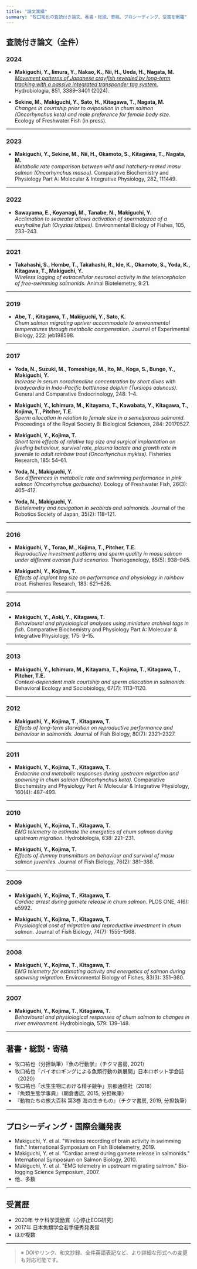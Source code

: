 ```yaml
---
title: "論文業績"
summary: "牧口祐也の査読付き論文、著書・総説、寄稿、プロシーディング、受賞を網羅"
---
```


## 査読付き論文（全件）

### 2024

- **Makiguchi, Y., Iimura, Y., Nakao, K., Nii, H., Ueda, H., Nagata, M.**  
  [*Movement patterns of Japanese crayfish revealed by long-term tracking with a passive integrated transponder tag system.*](https://doi.org/10.1007/s10750-024-05503-8) Hydrobiologia, 851, 3389–3401 (2024).

- **Sekine, M., Makiguchi, Y., Sato, H., Kitagawa, T., Nagata, M.**  
  *Changes in courtship prior to oviposition in chum salmon (Oncorhynchus keta) and male preference for female body size.* Ecology of Freshwater Fish (in press).

---

### 2023

- **Makiguchi, Y., Sekine, M., Nii, H., Okamoto, S., Kitagawa, T., Nagata, M.**  
  *Metabolic rate comparison between wild and hatchery-reared masu salmon (Oncorhynchus masou).* Comparative Biochemistry and Physiology Part A: Molecular & Integrative Physiology, 282, 111449.

---

### 2022

- **Sawayama, E., Koyanagi, M., Tanabe, N., Makiguchi, Y.**  
  *Acclimation to seawater allows activation of spermatozoa of a euryhaline fish (Oryzias latipes).* Environmental Biology of Fishes, 105, 233–243.

---

### 2021

- **Takahashi, S., Hombe, T., Takahashi, R., Ide, K., Okamoto, S., Yoda, K., Kitagawa, T., Makiguchi, Y.**  
  *Wireless logging of extracellular neuronal activity in the telencephalon of free-swimming salmonids.* Animal Biotelemetry, 9:21.

---

### 2019

- **Abe, T., Kitagawa, T., Makiguchi, Y., Sato, K.**  
  *Chum salmon migrating upriver accommodate to environmental temperatures through metabolic compensation.* Journal of Experimental Biology, 222: jeb198598.

---

### 2017

- **Yoda, N., Suzuki, M., Tomoshige, M., Ito, M., Koga, S., Bungo, Y., Makiguchi, Y.**  
  *Increase in serum noradrenaline concentration by short dives with bradycardia in Indo-Pacific bottlenose dolphin (Tursiops aduncus).* General and Comparative Endocrinology, 248: 1–4.

- **Makiguchi, Y., Ichimura, M., Kitayama, T., Kawabata, Y., Kitagawa, T., Kojima, T., Pitcher, T.E.**  
  *Sperm allocation in relation to female size in a semelparous salmonid.* Proceedings of the Royal Society B: Biological Sciences, 284: 20170527.

- **Makiguchi, Y., Kojima, T.**  
  *Short term effects of relative tag size and surgical implantation on feeding behaviour, survival rate, plasma lactate and growth rate in juvenile to adult rainbow trout (Oncorhynchus mykiss).* Fisheries Research, 185: 54–61.

- **Yoda, N., Makiguchi, Y.**  
  *Sex differences in metabolic rate and swimming performance in pink salmon (Oncorhynchus gorbuscha).* Ecology of Freshwater Fish, 26(3): 405–412.

- **Yoda, N., Makiguchi, Y.**  
  *Biotelemetry and navigation in seabirds and salmonids.* Journal of the Robotics Society of Japan, 35(2): 118–121.

---

### 2016

- **Makiguchi, Y., Torao, M., Kojima, T., Pitcher, T.E.**  
  *Reproductive investment patterns and sperm quality in masu salmon under different ovarian fluid scenarios.* Theriogenology, 85(5): 938–945.

- **Makiguchi, Y., Kojima, T.**  
  *Effects of implant tag size on performance and physiology in rainbow trout.* Fisheries Research, 183: 621–626.

---

### 2014

- **Makiguchi, Y., Aoki, Y., Kitagawa, T.**  
  *Behavioural and physiological analyses using miniature archival tags in fish.* Comparative Biochemistry and Physiology Part A: Molecular & Integrative Physiology, 175: 9–15.

---

### 2013

- **Makiguchi, Y., Ichimura, M., Kitayama, T., Kojima, T., Kitagawa, T., Pitcher, T.E.**  
  *Context-dependent male courtship and sperm allocation in salmonids.* Behavioral Ecology and Sociobiology, 67(7): 1113–1120.

---

### 2012

- **Makiguchi, Y., Kojima, T., Kitagawa, T.**  
  *Effects of long-term starvation on reproductive performance and behaviour in salmonids.* Journal of Fish Biology, 80(7): 2321–2327.

---

### 2011

- **Makiguchi, Y., Kojima, T., Kitagawa, T.**  
  *Endocrine and metabolic responses during upstream migration and spawning in chum salmon (Oncorhynchus keta).* Comparative Biochemistry and Physiology Part A: Molecular & Integrative Physiology, 160(4): 487–493.

---

### 2010

- **Makiguchi, Y., Kojima, T., Kitagawa, T.**  
  *EMG telemetry to estimate the energetics of chum salmon during upstream migration.* Hydrobiologia, 638: 221–231.

- **Makiguchi, Y., Kojima, T.**  
  *Effects of dummy transmitters on behaviour and survival of masu salmon juveniles.* Journal of Fish Biology, 76(2): 381–388.

---

### 2009

- **Makiguchi, Y., Kojima, T., Kitagawa, T.**  
  *Cardiac arrest during gamete release in chum salmon.* PLOS ONE, 4(6): e5992.

- **Makiguchi, Y., Kojima, T., Kitagawa, T.**  
  *Physiological cost of migration and reproductive investment in chum salmon.* Journal of Fish Biology, 74(7): 1555–1568.

---

### 2008

- **Makiguchi, Y., Kojima, T., Kitagawa, T.**  
  *EMG telemetry for estimating activity and energetics of salmon during spawning migration.* Environmental Biology of Fishes, 83(3): 351–360.

---

### 2007

- **Makiguchi, Y., Kojima, T., Kitagawa, T.**  
  *Behavioural and physiological responses of chum salmon to changes in river environment.* Hydrobiologia, 579: 139–148.

---

## 著書・総説・寄稿

- 牧口祐也（分担執筆）『魚の行動学』（チクマ書房, 2021）  
- 牧口祐也「バイオロギングによる魚類行動の新展開」日本ロボット学会誌（2020）  
- 牧口祐也「水生生物における精子競争」京都通信社（2018）  
- 『魚類生態学事典』（朝倉書店, 2015, 分担執筆）  
- 『動物たちの旅大百科 第3巻 海の生きもの』（チクマ書房, 2019, 分担執筆）

---

## プロシーディング・国際会議発表

- Makiguchi, Y. et al. "Wireless recording of brain activity in swimming fish." International Symposium on Fish Biotelemetry, 2019.
- Makiguchi, Y. et al. "Cardiac arrest during gamete release in salmonids." International Symposium on Salmon Biology, 2010.
- Makiguchi, Y. et al. "EMG telemetry in upstream migrating salmon." Bio-logging Science Symposium, 2007.
- 他、多数

---

## 受賞歴

- 2020年 サケ科学奨励賞（心停止ECG研究）
- 2017年 日本魚類学会若手優秀発表賞
- ほか複数

---

> ※ DOIやリンク、和文抄録、全件英語表記など、より詳細な形式への変更も対応可能です。